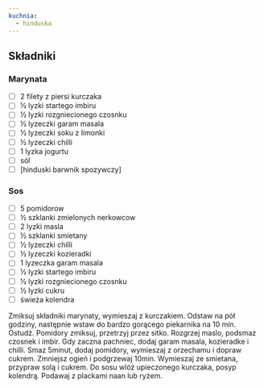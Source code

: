 ```yaml
---
kuchnia:
  - hinduska
---
```

## Składniki

### Marynata

* [ ] 2 filety z piersi kurczaka
* [ ] ½ lyzki startego imbiru
* [ ] ½ lyzki rozgniecionego czosnku
* [ ] ½ lyzeczki garam masala
* [ ] ½ lyzeczki soku z limonki
* [ ] ½ lyzeczki chilli
* [ ] 1 lyzka jogurtu
* [ ] sól
* [ ] [hinduski barwnik spozywczy]

### Sos

* [ ] 5 pomidorow
* [ ] ½ szklanki zmielonych nerkowcow
* [ ] 2 lyzki masla
* [ ] ½ szklanki smietany
* [ ] ½ lyzeczki chilli
* [ ] ½ lyzeczki kozieradki
* [ ] 1 lyzeczka garam masala
* [ ] ½ lyzki startego imbiru
* [ ] ½ lyzki rozgniecionego czosnku
* [ ] ½ lyzki cukru
* [ ] świeża kolendra

Zmiksuj składniki marynaty, wymieszaj z kurczakiem. Odstaw na pół godziny, następnie wstaw do bardzo gorącego piekarnika na 10 min.
Ostudź. Pomidory zmiksuj, przetrzyj przez sitko. Rozgrzej maslo, podsmaz czosnek i imbir.
Gdy zaczna pachniec, dodaj garam masala, kozieradke i chilli. Smaz 5minut, dodaj pomidory, wymieszaj z orzechamu i dopraw cukrem.
Zmniejsz ogień i podgrzewaj 10min. Wymieszaj ze smietana, przypraw solą i cukrem. Do sosu wlóż upieczonego kurczaka, posyp kolendrą. Podawaj z plackami naan lub ryżem.